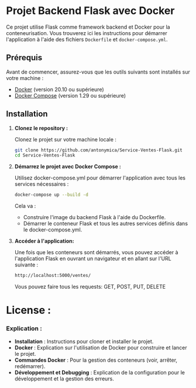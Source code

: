 
# Projet Backend Flask avec Docker

Ce projet utilise Flask comme framework backend et Docker pour la conteneurisation. Vous trouverez ici les instructions pour démarrer l'application à l'aide des fichiers `Dockerfile` et `docker-compose.yml`.

## Prérequis

Avant de commencer, assurez-vous que les outils suivants sont installés sur votre machine :

- [Docker](https://www.docker.com/get-started) (version 20.10 ou supérieure)
- [Docker Compose](https://docs.docker.com/compose/) (version 1.29 ou supérieure)

## Installation

1. **Clonez le repository :**

    Clonez le projet sur votre machine locale :

    ```bash
    git clone https://github.com/antonymica/Service-Ventes-Flask.git
    cd Service-Ventes-Flask
    ```

2. **Démarrez le projet avec Docker Compose :**
    
    Utilisez docker-compose.yml pour démarrer l'application avec tous les services nécessaires :
    
    ```bash
    docker-compose up --build -d
    ```
    Cela va :
    - Construire l'image du backend Flask à l'aide du Dockerfile.
    - Démarrer le conteneur Flask et tous les autres services définis dans le docker-compose.yml.

3. **Accéder à l'application:**
    
    Une fois que les conteneurs sont démarrés, vous pouvez accéder à l'application Flask en ouvrant un navigateur et en allant sur l'URL suivante :
    
    ```bash
    http://localhost:5000/ventes/
    ```
    Vous pouvez faire tous les requests: GET, POST, PUT, DELETE

# License :

### Explication :
- **Installation** : Instructions pour cloner et installer le projet.
- **Docker** : Explication sur l'utilisation de Docker pour construire et lancer le projet.
- **Commandes Docker** : Pour la gestion des conteneurs (voir, arrêter, redémarrer).
- **Développement et Debugging** : Explication de la configuration pour le développement et la gestion des erreurs.
